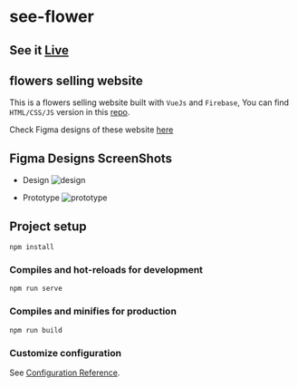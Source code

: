 # see-flower
## See it <a href="https://nifty-johnson-a8dc71.netlify.app">Live</a>
## flowers selling website

This is a flowers selling website built with ```VueJs``` and ```Firebase```, You can find ```HTML/CSS/JS``` version in this <a href="https://github.com/r-e-d-ant/see-flower-static-version" target="_blank">repo</a>.

Check Figma designs of these website <a href="https://www.figma.com/file/jPYZsnxVWVzBLAybrjFq92/SeeFlower?node-id=0%3A1" target="_blank" title="See Flower website figma designs">here</a>

## Figma Designs ScreenShots
* Design
![design](https://user-images.githubusercontent.com/66163130/143675838-99d06995-a20c-4b15-9576-4db2f0aed61e.png)

* Prototype
![prototype](https://user-images.githubusercontent.com/66163130/143675865-b6a8f6e2-4308-42fc-a76e-9d9e8c36dfb4.png)


## Project setup
```
npm install
```

### Compiles and hot-reloads for development
```
npm run serve
```

### Compiles and minifies for production
```
npm run build
```

### Customize configuration
See [Configuration Reference](https://cli.vuejs.org/config/).

